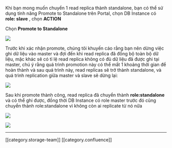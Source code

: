 Khi bạn mong muốn chuyển 1 read replica thành standalone, bạn có thể sử dụng tính năng Promote to Standalone trên Portal, chọn DB Instance có  **role: slave** , chọn  **ACTION** 



Chọn **Promote to Standalone** 

![](images/storage/image2021-6-14_16-29-18.png)

Trước khi xác nhận promote, chúng tôi khuyến cáo rằng bạn nên dừng việc ghi dữ liệu vào master và đợi đến khi read replica đã đồng bộ toàn bộ dữ liệu, mặc khác sẽ có tỉ lệ read replica không có đủ dữ liệu đã được ghi tại master, chú ý rằng quá trình promotion này có thể mất 1 khoảng thời gian để hoàn thành và sau quá trình này, read replicas sẽ trở thành standalone, và quá trình replication giữa master và slave sẽ dừng lại:

![](images/storage/image2021-6-14_16-33-23.png)

Sau khi promote thành công, read replica đã chuyển thành **role:standalone**  và có thể ghi được, đồng thời DB Instance có role master trước đó cũng chuyển thành role:standalone vì không còn ai replicate từ nó nữa

![](images/storage/image2021-6-14_16-34-35.png)

![](images/storage/image2021-6-14_16-35-29.png)





*****

[[category.storage-team]] 
[[category.confluence]] 
